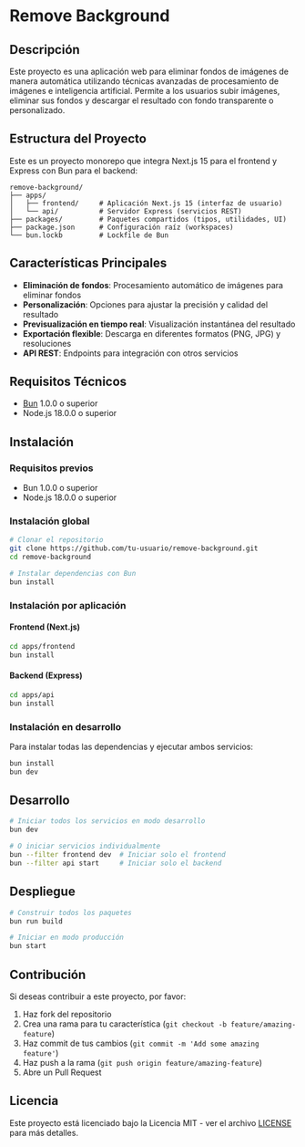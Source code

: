 # Remove Background

## Descripción

Este proyecto es una aplicación web para eliminar fondos de imágenes de manera automática utilizando técnicas avanzadas de procesamiento de imágenes e inteligencia artificial. Permite a los usuarios subir imágenes, eliminar sus fondos y descargar el resultado con fondo transparente o personalizado.

## Estructura del Proyecto

Este es un proyecto monorepo que integra Next.js 15 para el frontend y Express con Bun para el backend:

```
remove-background/
├── apps/
│   ├── frontend/     # Aplicación Next.js 15 (interfaz de usuario)
│   └── api/          # Servidor Express (servicios REST)
├── packages/         # Paquetes compartidos (tipos, utilidades, UI)
├── package.json      # Configuración raíz (workspaces)
└── bun.lockb         # Lockfile de Bun
```

## Características Principales

- **Eliminación de fondos**: Procesamiento automático de imágenes para eliminar fondos
- **Personalización**: Opciones para ajustar la precisión y calidad del resultado
- **Previsualización en tiempo real**: Visualización instantánea del resultado
- **Exportación flexible**: Descarga en diferentes formatos (PNG, JPG) y resoluciones
- **API REST**: Endpoints para integración con otros servicios

## Requisitos Técnicos

- [Bun](https://bun.sh/) 1.0.0 o superior
- Node.js 18.0.0 o superior

## Instalación

### Requisitos previos
- Bun 1.0.0 o superior
- Node.js 18.0.0 o superior

### Instalación global

```bash
# Clonar el repositorio
git clone https://github.com/tu-usuario/remove-background.git
cd remove-background

# Instalar dependencias con Bun
bun install
```

### Instalación por aplicación

#### Frontend (Next.js)
```bash
cd apps/frontend
bun install
```

#### Backend (Express)
```bash
cd apps/api
bun install
```

### Instalación en desarrollo
Para instalar todas las dependencias y ejecutar ambos servicios:
```bash
bun install
bun dev
```

## Desarrollo

```bash
# Iniciar todos los servicios en modo desarrollo
bun dev

# O iniciar servicios individualmente
bun --filter frontend dev  # Iniciar solo el frontend
bun --filter api start     # Iniciar solo el backend
```

## Despliegue

```bash
# Construir todos los paquetes
bun run build

# Iniciar en modo producción
bun start
```

## Contribución

Si deseas contribuir a este proyecto, por favor:

1. Haz fork del repositorio
2. Crea una rama para tu característica (`git checkout -b feature/amazing-feature`)
3. Haz commit de tus cambios (`git commit -m 'Add some amazing feature'`)
4. Haz push a la rama (`git push origin feature/amazing-feature`)
5. Abre un Pull Request

## Licencia

Este proyecto está licenciado bajo la Licencia MIT - ver el archivo [LICENSE](LICENSE) para más detalles.
